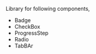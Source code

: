 Library for following components,

<ul>
<li>Badge</li>
<li>CheckBox</li>
<li>ProgressStep</li>
<li>Radio</li>
<li>TabBAr</li>
</ul>
